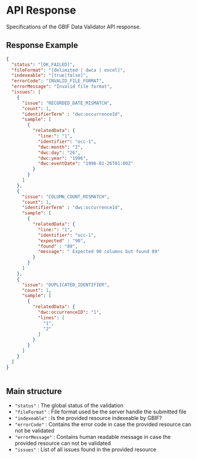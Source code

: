 # API Response
Specifications of the GBIF Data Validator API response.

## Response Example
```json
{
  "status": "[OK,FAILED]",
  "fileFormat": "[delimited | dwca | excel]",
  "indexeable": "[true|false]",
  "errorCode": "INVALID_FILE_FORMAT",
  "errorMessage": "Invalid file format",
  "issues": [
    {
      "issue": "RECORDED_DATE_MISMATCH",
      "count": 1,
      "identifierTerm" : "dwc:occurrenceId",
      "sample": [
        {
          "relatedData": {
            "line:": "1",
            "identifier": "occ-1",
            "dwc:month": "2",
            "dwc:day": "26",
            "dwc:year": "1996",
            "dwc:eventDate": "1996-01-26T01:00Z"
          }
        }
      ]
    },
    {
      "issue": "COLUMN_COUNT_MISMATCH",
      "count": 1,
      "identifierTerm" : "dwc:occurrenceId",
      "sample": [
        {
          "relatedData": {
            "line:": "1",
            "identifier": "occ-1",
            "expected" : "90",
            "found" : "89",
            "message": " Expected 90 columns but found 89"
          }
        }
      ]
    },
    {
      "issue": "DUPLICATED_IDENTIFIER",
      "count": 1,
      "sample": [
        {
          "relatedData": {
            "dwc:occurrenceID": "1",
            "lines": [
              "1",
              "2"
            ]
          }
        }
      ]
    }
  ]
}
    
```

## Main structure

- `"status"` : The global status of the validation
- `"fileFormat"` : File format used be the server handle the submitted file
- `"indexeable"` : Is the provided resource indexeable by GBIF?
- `"errorCode"` : Contains the error code in case the provided resource can not be validated
- `"errorMessage"` : Contains human readable message in case the provided resource can not be validated
- `"issues"` : List of all issues found in the provided resource


